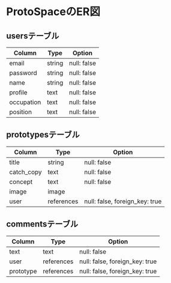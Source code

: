 # ProtoSpaceのER図

## usersテーブル

| Column     | Type     | Option        |
| ---------- | -------- | ------------- |
| email      | string   | null: false   |
| password   | string   | null: false   |
| name       | string   | null: false   |
| profile    | text     | null: false   |
| occupation | text     | null: false   |
| position   | text     | null: false   |

## prototypesテーブル

| Column     | Type       | Option                         |
| ---------- | ---------- | ------------------------------ |
| title      | string     | null: false                    |
| catch_copy | text       | null: false                    |
| concept    | text       | null: false                    |
| image      | image      |                   　　　　　　   |
| user       | references | null: false, foreign_key: true |

## commentsテーブル

| Column    | Type       | Option                         |
| --------- | ---------- | ------------------------------ |
| text      | text       | null: false                    |
| user      | references | null: false, foreign_key: true |
| prototype | references | null: false, foreign_key: true |